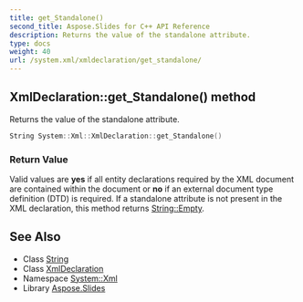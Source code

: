 ```yaml
---
title: get_Standalone()
second_title: Aspose.Slides for C++ API Reference
description: Returns the value of the standalone attribute.
type: docs
weight: 40
url: /system.xml/xmldeclaration/get_standalone/
---
```

## XmlDeclaration::get_Standalone() method


Returns the value of the standalone attribute.

```cpp
String System::Xml::XmlDeclaration::get_Standalone()
```


### Return Value

Valid values are **yes** if all entity declarations required by the XML document are contained within the document or **no** if an external document type definition (DTD) is required. If a standalone attribute is not present in the XML declaration, this method returns [String::Empty](../../../system/string/empty/).

## See Also

* Class [String](../../../system/string/)
* Class [XmlDeclaration](../)
* Namespace [System::Xml](../../)
* Library [Aspose.Slides](../../../)
